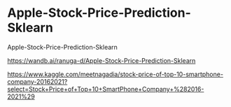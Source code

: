 # Apple-Stock-Price-Prediction-Sklearn
Apple-Stock-Price-Prediction-Sklearn

https://wandb.ai/ranuga-d/Apple-Stock-Price-Prediction-Sklearn

https://www.kaggle.com/meetnagadia/stock-price-of-top-10-smartphone-company-20162021?select=Stock+Price+of+Top+10+SmartPhone+Company+%282016-2021%29
